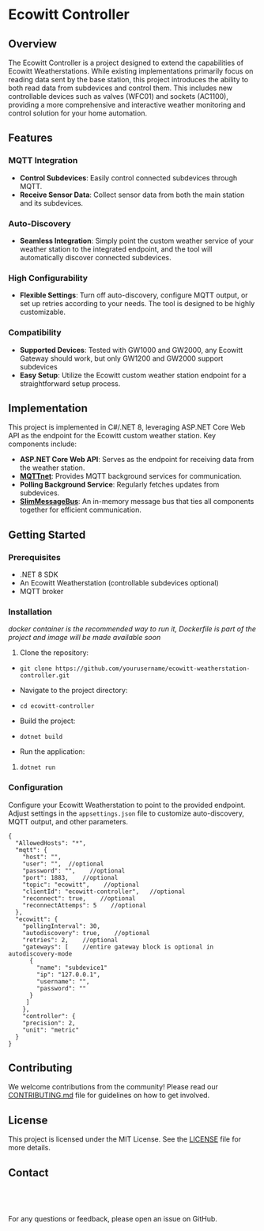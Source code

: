 # Ecowitt Controller

## Overview

  
The Ecowitt Controller is a project designed to extend the capabilities of Ecowitt Weatherstations. While existing implementations primarily focus on reading data sent by the base station, this project introduces the ability to both read data from subdevices and control them. This includes new controllable devices such as valves (WFC01) and sockets (AC1100), providing a more comprehensive and interactive weather monitoring and control solution for your home automation.

## Features

### MQTT Integration

- **Control Subdevices**: Easily control connected subdevices through MQTT.
- **Receive Sensor Data**: Collect sensor data from both the main station and its subdevices.


### Auto-Discovery

- **Seamless Integration**: Simply point the custom weather service of your weather station to the integrated endpoint, and the tool will automatically discover connected subdevices.


### High Configurability

- **Flexible Settings**: Turn off auto-discovery, configure MQTT output, or set up retries according to your needs. The tool is designed to be highly customizable.


### Compatibility

- **Supported Devices**: Tested with GW1000 and GW2000, any Ecowitt Gateway should work, but only GW1200 and GW2000 support subdevices
- **Easy Setup**: Utilize the Ecowitt custom weather station endpoint for a straightforward setup process.


## Implementation

  
This project is implemented in C#/.NET 8, leveraging ASP.NET Core Web API as the endpoint for the Ecowitt custom weather station. Key components include:

- **ASP.NET Core Web API**: Serves as the endpoint for receiving data from the weather station.
- **[MQTTnet](https://github.com/dotnet/MQTTnet)**: Provides MQTT background services for communication.
- **Polling Background Service**: Regularly fetches updates from subdevices.
- **[SlimMessageBus](https://github.com/zarusz/SlimMessageBus)**: An in-memory message bus that ties all components together for efficient communication.


## Getting Started

### Prerequisites

- .NET 8 SDK
- An Ecowitt Weatherstation (controllable subdevices optional)
- MQTT broker


### Installation

*docker container is the recommended way to run it, Dockerfile is part of the project and image will be made available soon*

1. Clone the repository:


- `git clone https://github.com/yourusername/ecowitt-weatherstation-controller.git`

- Navigate to the project directory:

- `cd ecowitt-controller`

- Build the project:

- `dotnet build`

- Run the application:


1. `dotnet run`


### Configuration

Configure your Ecowitt Weatherstation to point to the provided endpoint. Adjust settings in the `appsettings.json` file to customize auto-discovery, MQTT output, and other parameters.

```
{  
  "AllowedHosts": "*",  
  "mqtt": {  
    "host": "",  
    "user": "",  //optional
    "password": "",    //optional
    "port": 1883,    //optional
    "topic": "ecowitt",    //optional
    "clientId": "ecowitt-controller",   //optional  
    "reconnect": true,    //optional
    "reconnectAttemps": 5    //optional
  },  
  "ecowitt": {  
    "pollingInterval": 30,
    "autodiscovery": true,    //optional
    "retries": 2,    //optional
    "gateways": [    //entire gateway block is optional in autodiscovery-mode
      {        
        "name": "subdevice1"
        "ip": "127.0.0.1",  
        "username": "",  
        "password": ""  
      }  
	 ]  
    },      
    "controller": {  
    "precision": 2,  
    "unit": "metric"  
  }  
}
```

## Contributing

  
We welcome contributions from the community! Please read our [CONTRIBUTING.md](https://oai.azure.com/portal/4b29ef036c1d4f3cbcb407bd0e6fe5a2/CONTRIBUTING.md) file for guidelines on how to get involved.

## License

  
This project is licensed under the MIT License. See the [LICENSE](https://oai.azure.com/portal/4b29ef036c1d4f3cbcb407bd0e6fe5a2/LICENSE) file for more details.

## Contact

##  
For any questions or feedback, please open an issue on GitHub.  
